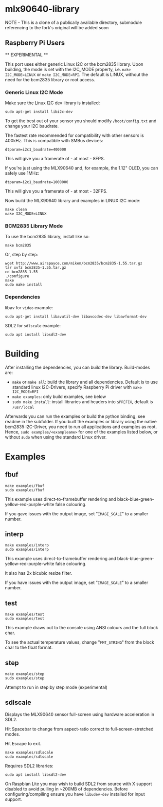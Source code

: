 # mlx90640-library
NOTE - This is a clone of a publically available directory, submodule referencing to the fork's original will be added soon 

## Raspberry Pi Users

** EXPERIMENTAL **

This port uses either generic Linux I2C or the  bcm2835 library.
Upon building, the mode is set with the I2C_MODE property, i.e. `make I2C_MODE=LINUX` or `make I2C_MODE=RPI`. The default is LINUX, without the need for the bcm2835 library or root access.

### Generic Linux I2C Mode

Make sure the Linux I2C dev library is installed:

```text
sudo apt-get install libi2c-dev
```

To get the best out of your sensor you should modify `/boot/config.txt` and change your I2C baudrate.

The fastest rate recommended for compatibility with other sensors is 400kHz. This is compatible with SMBus devices:

```text
dtparam=i2c1_baudrate=400000
```

This will give you a framerate of - at most - 8FPS.

If you're just using the MLX90640 and, for example, the 1.12" OLED, you can safely use 1MHz:

```text
dtparam=i2c1_baudrate=1000000
```

This will give you a framerate of - at most - 32FPS.

Now build the MLX90640 library and examples in LINUX I2C mode:

```text
make clean
make I2C_MODE=LINUX
```

### BCM2835 Library Mode

To use the bcm2835 library, install like so:


```text
make bcm2835
```

Or, step by step:

```text
wget http://www.airspayce.com/mikem/bcm2835/bcm2835-1.55.tar.gz
tar xvfz bcm2835-1.55.tar.gz
cd bcm2835-1.55
./configure
make
sudo make install
```

### Dependencies

libav for `video` example:

```text
sudo apt-get install libavutil-dev libavcodec-dev libavformat-dev
```

SDL2 for `sdlscale` example:

```text
sudo apt install libsdl2-dev
```

# Building

After installing the dependencies, you can build the library. Build-modes are:

* `make` or `make all`: build the library and all dependencies. Default is to use standard linux I2C-Drivers, specify Raspberry Pi driver with `make I2C_MODE=RPI`
* `make examples`: only build examples, see below
* `sudo make install`: install libraries and headers into `$PREFIX`, default is `/usr/local`

Afterwards you can run the examples or build the python binding, see readme in the subfolder.
If you built the examples or library using the native bcm2835 I2C-Driver, you need to run all applications and examples as root.
Hence, `sudo examples/<exampleame>` for one of the examples listed below, or without `sudo` when using the standard Linux driver.

# Examples
## fbuf

```
make examples/fbuf
sudo examples/fbuf
```

This example uses direct-to-framebuffer rendering and black-blue-green-yellow-red-purple-white false colouring.

If you gave issues with the output image, set "`IMAGE_SCALE`" to a smaller number.

## interp

```
make examples/interp
sudo examples/interp
```

This example uses direct-to-framebuffer rendering and black-blue-green-yellow-red-purple-white false colouring.

It also has 2x bicubic resize filter.

If you have issues with the output image, set "`IMAGE_SCALE`" to a smaller number.

## test

```
make examples/test
sudo examples/test
```

This example draws out to the console using ANSI colours and the full block char.

To see the actual temperature values, change "`FMT_STRING`" from the block char to the float format.

## step

```
make examples/step
sudo examples/step
```

Attempt to run in step by step mode (experimental)

## sdlscale

Displays the MLX90640 sensor full-screen using hardware acceleration in SDL2.

Hit Spacebar to change from aspect-ratio correct to full-screen-stretched modes.

Hit Escape to exit.

```
make examples/sdlscale
sudo examples/sdlscale
```

Requires SDL2 libraries:

```
sudo apt install libsdl2-dev
```

On Raspbian Lite you may wish to build SDL2 from source with X support disabled to avoid pulling in ~200MB of dependencies. Before configuring/compiling ensure you have `libudev-dev` installed for input support.
